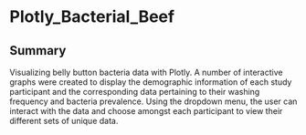 # Plotly_Bacterial_Beef

## Summary
Visualizing belly button bacteria data with Plotly. A number of interactive graphs were created to display the demographic information of each study participant and the corresponding data pertaining to their washing frequency and bacteria prevalence. Using the dropdown menu, the user can interact with the data and choose amongst each participant to view their different sets of unique data.
